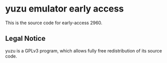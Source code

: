 yuzu emulator early access
=============

This is the source code for early-access 2960.

## Legal Notice

yuzu is a GPLv3 program, which allows fully free redistribution of its source code.